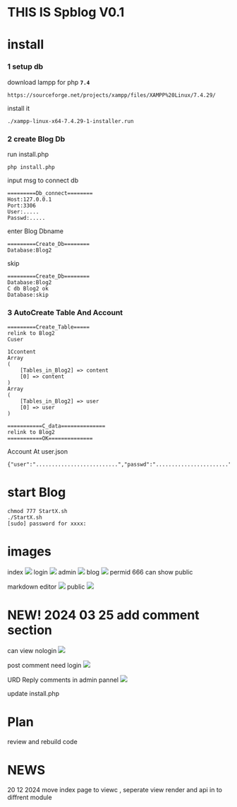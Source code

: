 # THIS IS Spblog V0.1
# install
### 1 setup db
download lampp for php **`7.4`**
```$xslt
https://sourceforge.net/projects/xampp/files/XAMPP%20Linux/7.4.29/
```
install it
```$xslt 
./xampp-linux-x64-7.4.29-1-installer.run
```


### 2 create Blog Db
run install.php
```$xslt
php install.php 
```
input msg to connect db
```$xslt
=========Db_connect========
Host:127.0.0.1
Port:3306
User:.....
Passwd:.....
```
enter Blog Dbname
```$xslt
=========Create_Db========
Database:Blog2

```
skip
```$xslt
=========Create_Db========
Database:Blog2
C db Blog2 ok
Database:skip

```

### 3 AutoCreate Table And Account
```$xslt
=========Create_Table=====
relink to Blog2
Cuser

1Ccontent
Array
(
    [Tables_in_Blog2] => content
    [0] => content
)
Array
(
    [Tables_in_Blog2] => user
    [0] => user
)

===========C_data==============
relink to Blog2
===========OK==============

```

Account At user.json
```$xslt
{"user":"..........................","passwd":"......................."}
```

# start Blog
```$xslt
chmod 777 StartX.sh
./StartX.sh 
[sudo] password for xxxx: 
```

# images
index
[![](./Doc/image/1.png)](./Doc/image/1.png)
login
[![](./Doc/image/2.png)](./Doc/image/2.png)
admin
[![](./Doc/image/3.png)](./Doc/image/3.png)
blog
[![](./Doc/image/4.png)](./Doc/image/4.png)
permid
666 can show public

markdown editor
[![](./Doc/image/5.png)](./Doc/image/5.png)
public
[![](./Doc/image/6.png)](./Doc/image/6.png)

# NEW! 2024 03 25 add comment section 
can view nologin
[![](./Doc/image/7.png)](./Doc/image/7.png)

post comment need login
[![](./Doc/image/8.png)](./Doc/image/8.png)

URD Reply comments in admin pannel
[![](./Doc/image/9.png)](./Doc/image/9.png)

update install.php

# Plan
review and rebuild code 

# NEWS 
20 12 2024 move index page to viewc , seperate view render and api in to diffrent module

